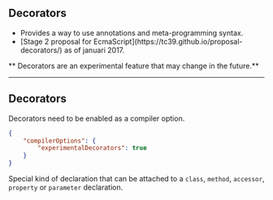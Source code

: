 ## Decorators

* Provides a way to use annotations and meta-programming syntax.
* <!-- .element class="fragment" data-fragment-index="2" --> [Stage 2 proposal for EcmaScript](https://tc39.github.io/proposal-decorators/) <!-- .element target="_blank" --> as of januari 2017.

** Decorators are an experimental feature that may change in the future.**
<!-- .element class="fragment" data-fragment-index="2" -->

---

## Decorators

Decorators need to be enabled as a compiler option.

```json
{
    "compilerOptions": {
        "experimentalDecorators": true
    }
}
```

Special kind of declaration that can be attached to a `class`, `method`, `accessor`, `property` or `parameter` declaration.

<!-- .element class="fragment" data-fragment-index="0" -->
